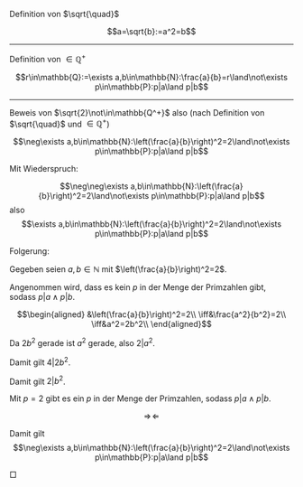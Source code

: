 Definition von $\sqrt{\quad}$

$$a=\sqrt{b}:=a^2=b$$

---

Definition von $\in\mathbb{Q^+}$

$$r\in\mathbb{Q}:=\exists a,b\in\mathbb{N}:\frac{a}{b}=r\land\not\exists p\in\mathbb{P}:p|a\land p|b$$

---

Beweis von $\sqrt{2}\not\in\mathbb{Q^+}$
also (nach Definition von $\sqrt{\quad}$ und $\in\mathbb{Q^+}$)

$$\neg\exists a,b\in\mathbb{N}:\left(\frac{a}{b}\right)^2=2\land\not\exists p\in\mathbb{P}:p|a\land p|b$$

Mit Wiederspruch:

$$\neg\neg\exists a,b\in\mathbb{N}:\left(\frac{a}{b}\right)^2=2\land\not\exists p\in\mathbb{P}:p|a\land p|b$$
also
$$\exists a,b\in\mathbb{N}:\left(\frac{a}{b}\right)^2=2\land\not\exists p\in\mathbb{P}:p|a\land p|b$$

Folgerung:

Gegeben seien $a,b\in\mathbb{N}$ mit $\left(\frac{a}{b}\right)^2=2$.

Angenommen wird, dass es kein $p$ in der Menge der Primzahlen gibt, sodass $p|a\land p|b$.

$$\begin{aligned}
&\left(\frac{a}{b}\right)^2=2\\
\iff&\frac{a^2}{b^2}=2\\
\iff&a^2=2b^2\\
\end{aligned}$$

Da $2b^2$ gerade ist $a^2$ gerade, also $2|a^2$.

Damit gilt $4|2b^2$.

Damit gilt $2|b^2$.

Mit $p=2$ gibt es ein $p$ in der Menge der Primzahlen, sodass $p|a \land p|b$.

$$\Rightarrow\!\Leftarrow$$

Damit gilt $$\neg\exists a,b\in\mathbb{N}:\left(\frac{a}{b}\right)^2=2\land\not\exists p\in\mathbb{P}:p|a\land p|b$$

$\Box$
